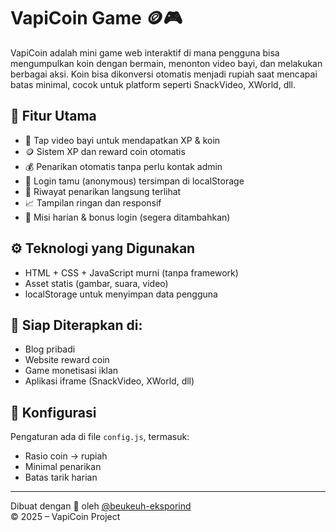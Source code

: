 # VapiCoin Game 🪙🎮

VapiCoin adalah mini game web interaktif di mana pengguna bisa mengumpulkan koin dengan bermain, menonton video bayi, dan melakukan berbagai aksi. Koin bisa dikonversi otomatis menjadi rupiah saat mencapai batas minimal, cocok untuk platform seperti SnackVideo, XWorld, dll.

## 🎯 Fitur Utama

- 👶 Tap video bayi untuk mendapatkan XP & koin
- 🪙 Sistem XP dan reward coin otomatis
- 💰 Penarikan otomatis tanpa perlu kontak admin
- 🧠 Login tamu (anonymous) tersimpan di localStorage
- 🧾 Riwayat penarikan langsung terlihat
- 📈 Tampilan ringan dan responsif
- 🎁 Misi harian & bonus login (segera ditambahkan)

## ⚙️ Teknologi yang Digunakan

- HTML + CSS + JavaScript murni (tanpa framework)
- Asset statis (gambar, suara, video)
- localStorage untuk menyimpan data pengguna

## 🚀 Siap Diterapkan di:

- Blog pribadi
- Website reward coin
- Game monetisasi iklan
- Aplikasi iframe (SnackVideo, XWorld, dll)

## 🔧 Konfigurasi

Pengaturan ada di file `config.js`, termasuk:
- Rasio coin → rupiah
- Minimal penarikan
- Batas tarik harian

---

Dibuat dengan 💙 oleh [@beukeuh-eksporind](https://github.com/beukeuh-eksporind)  
© 2025 – VapiCoin Project

